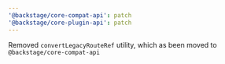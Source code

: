 ```yaml
---
'@backstage/core-compat-api': patch
'@backstage/core-plugin-api': patch
---
```


Removed `convertLegacyRouteRef` utility, which as been moved to `@backstage/core-compat-api`
